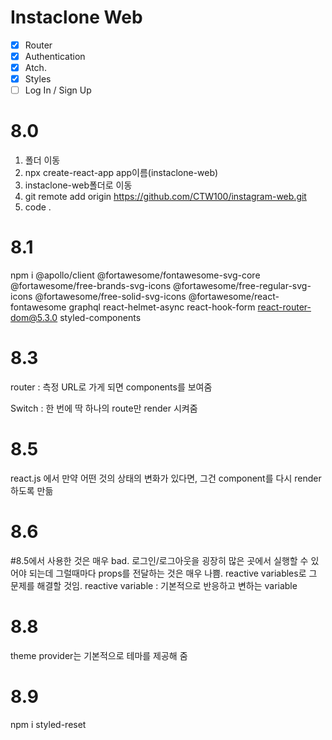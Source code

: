 # Instaclone Web

- [x] Router
- [x] Authentication
- [x] Atch.
- [x] Styles
- [ ] Log In / Sign Up

# 8.0

1. 폴더 이동
2. npx create-react-app app이름(instaclone-web)
3. instaclone-web폴더로 이동
4. git remote add origin https://github.com/CTW100/instagram-web.git
5. code .

# 8.1

npm i @apollo/client @fortawesome/fontawesome-svg-core @fortawesome/free-brands-svg-icons @fortawesome/free-regular-svg-icons @fortawesome/free-solid-svg-icons @fortawesome/react-fontawesome graphql react-helmet-async react-hook-form react-router-dom@5.3.0 styled-components

# 8.3

router : 측정 URL로 가게 되면 components를 보여줌

Switch : 한 번에 딱 하나의 route만 render 시켜줌

# 8.5

react.js 에서 만약 어떤 것의 상태의 변화가 있다면, 그건 component를 다시 render하도록 만듦

# 8.6

#8.5에서 사용한 것은 매우 bad. 로그인/로그아웃을 굉장히 많은 곳에서 실행할 수 있어야 되는데 그럴때마다 props를 전달하는 것은 매우 나쁨. reactive variables로 그 문제를 해결할 것임.
reactive variable : 기본적으로 반응하고 변하는 variable

# 8.8

theme provider는 기본적으로 테마를 제공해 줌

# 8.9

npm i styled-reset
